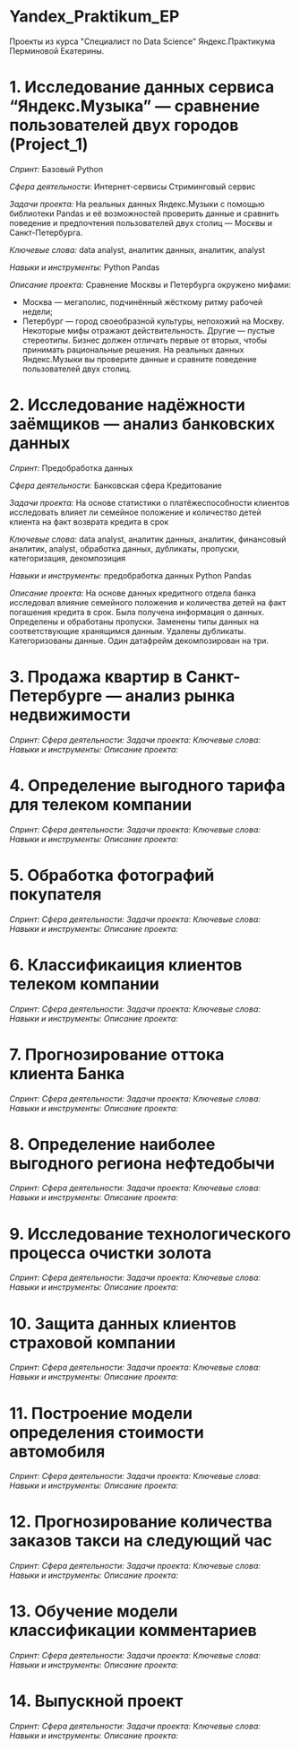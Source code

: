 # Yandex_Praktikum_EP
Проекты из курса "Специалист по Data Science" Яндекс.Практикума Перминовой Екатерины. 

# 1. Исследование данных сервиса “Яндекс.Музыка” — сравнение пользователей двух городов (Project_1)
*Спринт:* Базовый Python 

*Сфера деятельности:*
Интернет-сервисы
Стриминговый сервис

*Задачи проекта:* 
На реальных данных Яндекс.Музыки c помощью библиотеки Pandas и её возможностей проверить данные и сравнить поведение и предпочтения пользователей двух столиц — Москвы и Санкт-Петербурга.

*Ключевые слова:*
data analyst, аналитик данных, аналитик, analyst

*Навыки и инструменты:*
Python
Pandas

*Описание проекта:* 
Сравнение Москвы и Петербурга окружено мифами:
- Москва — мегаполис, подчинённый жёсткому ритму рабочей недели;
- Петербург — город своеобразной культуры, непохожий на Москву.
Некоторые мифы отражают действительность. Другие — пустые стереотипы. Бизнес должен отличать первые от вторых, чтобы принимать рациональные решения. На реальных данных Яндекс.Музыки вы проверите данные и сравните поведение пользователей двух столиц.


# 2. Исследование надёжности заёмщиков — анализ банковских данных
*Спринт:*
Предобработка данных

*Сфера деятельности:*
Банковская сфера
Кредитование

*Задачи проекта:*
На основе статистики о платёжеспособности клиентов исследовать влияет ли семейное положение и количество детей клиента на факт возврата кредита в срок

*Ключевые слова:*
data analyst, аналитик данных, аналитик, финансовый аналитик, analyst,
обработка данных, дубликаты, пропуски, категоризация, декомпозиция

*Навыки и инструменты:*
предобработка данных
Python
Pandas

*Описание проекта:*
На основе данных кредитного отдела банка исследовал влияние семейного положения и
количества детей на факт погашения кредита в срок. Была получена информация о
данных. Определены и обработаны пропуски. Заменены типы данных на соответствующие
хранящимся данным. Удалены дубликаты. Категоризованы данные. Один датафрейм декомпозирован на три.

# 3. Продажа квартир в Санкт-Петербурге — анализ рынка недвижимости
*Спринт:*
*Сфера деятельности:*
*Задачи проекта:*
*Ключевые слова:*
*Навыки и инструменты:*
*Описание проекта:*

# 4. Определение выгодного тарифа для телеком компании
*Спринт:*
*Сфера деятельности:*
*Задачи проекта:*
*Ключевые слова:*
*Навыки и инструменты:*
*Описание проекта:*

# 5. Обработка фотографий покупателя
*Спринт:*
*Сфера деятельности:*
*Задачи проекта:*
*Ключевые слова:*
*Навыки и инструменты:*
*Описание проекта:*

# 6. Классификаиция клиентов телеком компании
*Спринт:*
*Сфера деятельности:*
*Задачи проекта:*
*Ключевые слова:*
*Навыки и инструменты:*
*Описание проекта:*

# 7. Прогнозирование оттока клиента Банка
*Спринт:*
*Сфера деятельности:*
*Задачи проекта:*
*Ключевые слова:*
*Навыки и инструменты:*
*Описание проекта:*

# 8. Определение наиболее выгодного региона нефтедобычи
*Спринт:*
*Сфера деятельности:*
*Задачи проекта:*
*Ключевые слова:*
*Навыки и инструменты:*
*Описание проекта:*

# 9. Исследование технологического процесса очистки золота
*Спринт:*
*Сфера деятельности:*
*Задачи проекта:*
*Ключевые слова:*
*Навыки и инструменты:*
*Описание проекта:*

# 10. Защита данных клиентов страховой компании
*Спринт:*
*Сфера деятельности:*
*Задачи проекта:*
*Ключевые слова:*
*Навыки и инструменты:*
*Описание проекта:*

# 11. Построение модели определения стоимости автомобиля
*Спринт:*
*Сфера деятельности:*
*Задачи проекта:*
*Ключевые слова:*
*Навыки и инструменты:*
*Описание проекта:*

# 12. Прогнозирование количества заказов такси на следующий час
*Спринт:*
*Сфера деятельности:*
*Задачи проекта:*
*Ключевые слова:*
*Навыки и инструменты:*
*Описание проекта:*

# 13. Обучение модели классификации комментариев
*Спринт:*
*Сфера деятельности:*
*Задачи проекта:*
*Ключевые слова:*
*Навыки и инструменты:*
*Описание проекта:*


# 14. Выпускной проект
*Спринт:*
*Сфера деятельности:*
*Задачи проекта:*
*Ключевые слова:*
*Навыки и инструменты:*
*Описание проекта:*

#
